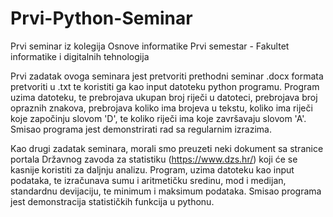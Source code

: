 # Prvi-Python-Seminar
Prvi seminar iz kolegija Osnove informatike
Prvi semestar - Fakultet informatike i digitalnih tehnologija

Prvi zadatak ovoga seminara jest pretvoriti prethodni seminar .docx formata pretvoriti u .txt te koristiti ga kao input datoteku python programu.
Program uzima datoteku, te prebrojava ukupan broj riječi u datoteci, prebrojava broj opraznih znakova, prebrojava koliko ima brojeva u tekstu, koliko ima riječi koje započinju slovom 'D', te koliko riječi ima koje završavaju slovom 'A'. Smisao programa jest demonstrirati rad sa regularnim izrazima.

Kao drugi zadatak seminara, morali smo preuzeti neki dokument sa stranice portala Državnog zavoda za statistiku (https://www.dzs.hr/) koji će se kasnije koristiti za daljnju analizu. 
Program, uzima datoteku kao input podataka, te izračunava sumu i aritmetičku sredinu, mod i medijan, standardnu devijaciju, te minimum i maksimum podataka. Smisao programa jest demonstracija statističkih funkcija u pythonu.
